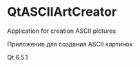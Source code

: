 # QtASCIIArtCreator
Application for creation ASCII pictures

Приложение для создания ASCII картинок

Qt 6.5.1
